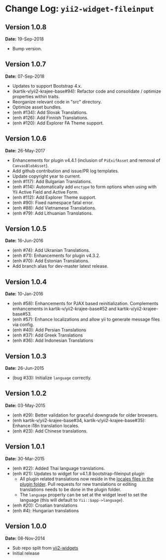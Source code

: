 Change Log: `yii2-widget-fileinput`
===================================

## Version 1.0.8

**Date:** 19-Sep-2018

- Bump version.

## Version 1.0.7

**Date:** 07-Sep-2018

- Updates to support Bootstrap 4.x.
- (kartik-v/yii2-krajee-base#94): Refactor code and consolidate / optimize properties within traits.
- Reorganize relevant code in "src" directory.
- Optimize asset bundles.
- (enh #134): Add Slovak Translations.
- (enh #126): Add Finnish Translations.
- (enh #120): Add Explorer FA Theme support.

## Version 1.0.6

**Date:** 26-May-2017

- Enhancements for plugin v4.4.1 (inclusion of `PiExifAsset` and removal of `CanvasBlobAsset`).
- Add github contribution and issue/PR log templates.
- Update copyright year to current.
- (enh #117): Add Bulgarian Translations.
- (enh #114): Automatically add `enctype` to form options when using with Yii Active Field and Active Form.
- (enh #112): Add Explorer Theme support.
- (enh #90): Fixed namespace fatal error.
- (enh #88): Add Vietnamese Translations.
- (enh #79): Add Lithuanian Translations.

## Version 1.0.5

**Date:** 16-Jun-2016

- (enh #74): Add Ukranian Translations.
- (enh #71): Enhancements for plugin v4.3.2.
- (enh #70): Add Estonian Translations.
- Add branch alias for dev-master latest release.

## Version 1.0.4

**Date:** 10-Jan-2016

- (enh #58): Enhancements for PJAX based reinitialization. Complements enhancements in kartik-v/yii2-krajee-base#52 and kartik-v/yii2-krajee-base#53.
- (enh #57): Enhance localizations and allow yii to generate message files via config.
- (enh #40): Add Persian Translations
- (enh #37): Add Greek Translations
- (enh #36): Add Indonesian Translations

## Version 1.0.3

**Date:** 26-Jun-2015

- (bug #33): Initialize `language` correctly.

## Version 1.0.2

**Date:** 03-May-2015

- (enh #29): Better validation for graceful downgrade for older browsers.
- (enh kartik-v/yii2-krajee-base#34, kartik-v/yii2-krajee-base#35): Enhance i18n translation locales. 
- (enh #23): Add Chinese translations.

## Version 1.0.1

**Date:** 30-Mar-2015

- (enh #22): Added Thai language translations.
- (enh #21): Updates to widget for v4.1.8 bootstrap-fileinput plugin
    - All plugin related translations now reside in the [locales files in the plugin folder](http://github.com/kartik-v/bootstrap-fileinput/js). Pull requests for new translations or editing translations needs to be done in the plugin folder.
    - The `language` property can be set at the widget level to set the language (this will default to `Yii::$app->language`).
- (enh #20): Croatian translations
- (enh #4): Hungarian translations

## Version 1.0.0

**Date:** 08-Nov-2014

- Sub repo split from [yii2-widgets](https://github.com/kartik-v/yii2-widgets)
- Initial release 